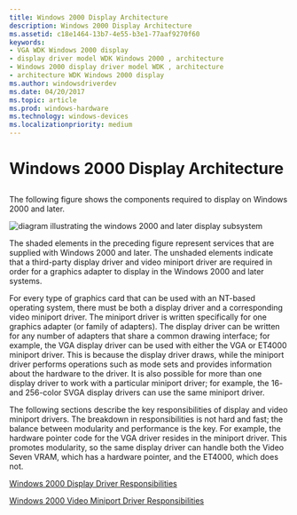 ```yaml
---
title: Windows 2000 Display Architecture
description: Windows 2000 Display Architecture
ms.assetid: c18e1464-13b7-4e55-b3e1-77aaf9270f60
keywords:
- VGA WDK Windows 2000 display
- display driver model WDK Windows 2000 , architecture
- Windows 2000 display driver model WDK , architecture
- architecture WDK Windows 2000 display
ms.author: windowsdriverdev
ms.date: 04/20/2017
ms.topic: article
ms.prod: windows-hardware
ms.technology: windows-devices
ms.localizationpriority: medium
---
```


# Windows 2000 Display Architecture


## <span id="ddk_display_architecture_gg"></span><span id="DDK_DISPLAY_ARCHITECTURE_GG"></span>


The following figure shows the components required to display on Windows 2000 and later.

![diagram illustrating the windows 2000 and later display subsystem](images/dpy1.png)

The shaded elements in the preceding figure represent services that are supplied with Windows 2000 and later. The unshaded elements indicate that a third-party display driver and video miniport driver are required in order for a graphics adapter to display in the Windows 2000 and later systems.

For every type of graphics card that can be used with an NT-based operating system, there must be both a display driver and a corresponding video miniport driver. The miniport driver is written specifically for one graphics adapter (or family of adapters). The display driver can be written for any number of adapters that share a common drawing interface; for example, the VGA display driver can be used with either the VGA or ET4000 miniport driver. This is because the display driver draws, while the miniport driver performs operations such as mode sets and provides information about the hardware to the driver. It is also possible for more than one display driver to work with a particular miniport driver; for example, the 16- and 256-color SVGA display drivers can use the same miniport driver.

The following sections describe the key responsibilities of display and video miniport drivers. The breakdown in responsibilities is not hard and fast; the balance between modularity and performance is the key. For example, the hardware pointer code for the VGA driver resides in the miniport driver. This promotes modularity, so the same display driver can handle both the Video Seven VRAM, which has a hardware pointer, and the ET4000, which does not.

[Windows 2000 Display Driver Responsibilities](windows-2000-display-driver-responsibilities.md)

[Windows 2000 Video Miniport Driver Responsibilities](windows-2000-video-miniport-driver-responsibilities.md)

 

 





